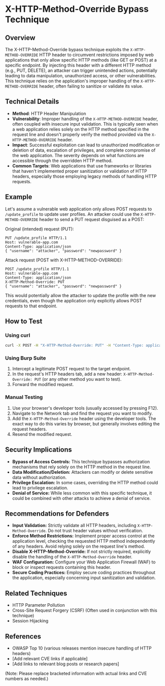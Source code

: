 # X-HTTP-Method-Override Bypass Technique

## Overview

The X-HTTP-Method-Override bypass technique exploits the `X-HTTP-METHOD-OVERRIDE` HTTP header to circumvent restrictions imposed by web applications that only allow specific HTTP methods (like GET or POST) at a specific endpoint.  By injecting this header with a different HTTP method (e.g., PUT, DELETE), an attacker can trigger unintended actions, potentially leading to data manipulation, unauthorized access, or other vulnerabilities. This technique relies on the application's improper handling of the `X-HTTP-METHOD-OVERRIDE` header, often failing to sanitize or validate its value.

## Technical Details

- **Method**: HTTP Header Manipulation
- **Vulnerability**: Improper handling of the `X-HTTP-METHOD-OVERRIDE` header, often coupled with insecure input validation.  This is typically seen when a web application relies solely on the HTTP method specified in the request line and doesn't properly verify the method provided via the `X-HTTP-METHOD-OVERRIDE` header.
- **Impact**:  Successful exploitation can lead to unauthorized modification or deletion of data, escalation of privileges, and complete compromise of the web application. The severity depends on what functions are accessible through the overridden HTTP method.
- **Common Targets**: Web applications that use frameworks or libraries that haven't implemented proper sanitization or validation of HTTP headers, especially those employing legacy methods of handling HTTP requests.


## Example

Let's assume a vulnerable web application only allows POST requests to `/update_profile` to update user profiles. An attacker could use the `X-HTTP-METHOD-OVERRIDE` header to send a PUT request disguised as a POST:


Original (intended) request (PUT):
```http
PUT /update_profile HTTP/1.1
Host: vulnerable-app.com
Content-Type: application/json
{ "username": "attacker", "password": "newpassword" }
```

Attack request (POST with X-HTTP-METHOD-OVERRIDE):
```http
POST /update_profile HTTP/1.1
Host: vulnerable-app.com
Content-Type: application/json
X-HTTP-Method-Override: PUT
{ "username": "attacker", "password": "newpassword" }
```

This would potentially allow the attacker to update the profile with the new credentials, even though the application only explicitly allows POST requests to that endpoint.


## How to Test

### Using curl

```bash
curl -X POST -H "X-HTTP-Method-Override: PUT" -H "Content-Type: application/json" -d '{"username": "attacker", "password": "newpassword"}' http://vulnerable-app.com/update_profile
```

### Using Burp Suite

1. Intercept a legitimate POST request to the target endpoint.
2. In the request's HTTP headers tab, add a new header: `X-HTTP-Method-Override: PUT` (or any other method you want to test).
3. Forward the modified request.

### Manual Testing

1. Use your browser's developer tools (usually accessed by pressing F12).
2. Navigate to the Network tab and find the request you want to modify.
3. Add the `X-HTTP-Method-Override` header using the developer tools.  The exact way to do this varies by browser, but generally involves editing the request headers.
4. Resend the modified request.


## Security Implications

- **Bypass of Access Controls:** This technique bypasses authorization mechanisms that rely solely on the HTTP method in the request line.
- **Data Modification/Deletion:** Attackers can modify or delete sensitive data without authorization.
- **Privilege Escalation:** In some cases, overriding the HTTP method could lead to privilege escalation.
- **Denial of Service:**  While less common with this specific technique, it could be combined with other attacks to achieve a denial of service.


## Recommendations for Defenders

- **Input Validation:**  Strictly validate all HTTP headers, including `X-HTTP-Method-Override`.  Do not trust header values without verification.
- **Enforce Method Restrictions:**  Implement proper access control at the application level, checking the requested HTTP method independently of any headers.  Avoid relying solely on the request line's method.
- **Disable X-HTTP-Method-Override:**  If not strictly required, explicitly disable the handling of the `X-HTTP-Method-Override` header.
- **WAF Configuration:** Configure your Web Application Firewall (WAF) to block or inspect requests containing this header.
- **Secure Coding Practices:**  Employ secure coding practices throughout the application, especially concerning input sanitization and validation.


## Related Techniques

- HTTP Parameter Pollution
- Cross-Site Request Forgery (CSRF) (Often used in conjunction with this technique)
- Session Hijacking


## References

- OWASP Top 10 (various releases mention insecure handling of HTTP headers)
- [Add relevant CVE links if applicable]
- [Add links to relevant blog posts or research papers]

(Note:  Please replace bracketed information with actual links and CVE numbers as needed.)
